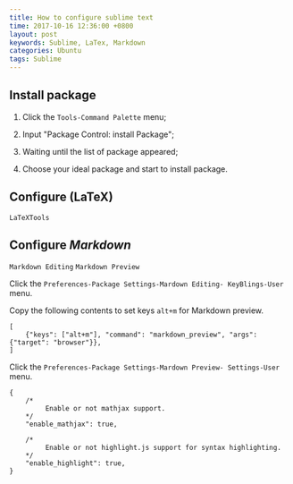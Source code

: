 ```yaml
---
title: How to configure sublime text
time: 2017-10-16 12:36:00 +0800
layout: post
keywords: Sublime, LaTex, Markdown
categories: Ubuntu
tags: Sublime
---
```


Install package
---------------

1. Click the `Tools-Command Palette` menu;

2. Input "Package Control: install Package";

3. Waiting until the list of package appeared;

4. Choose your ideal package and start to install package.


Configure \(LaTeX\)
-------------------

`LaTeXTools`


Configure *Markdown*
--------------------

`Markdown Editing`
`Markdown Preview`

Click the `Preferences-Package Settings-Mardown Editing- KeyBlings-User` menu.

Copy the following contents to set keys `alt+m` for Markdown preview.

```
[
	{"keys": ["alt+m"], "command": "markdown_preview", "args": {"target": "browser"}},
]
```

Click the `Preferences-Package Settings-Mardown Preview- Settings-User` menu.

```
{
    /*
         Enable or not mathjax support.
    */
    "enable_mathjax": true,

    /*
         Enable or not highlight.js support for syntax highlighting.
    */
    "enable_highlight": true,
}
```